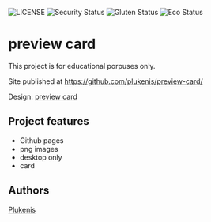 ![LICENSE](https://img.shields.io/badge/license-MIT-blue.svg?style=flat-square)
![Security Status](https://img.shields.io/security-headers?label=Security&url=https%3A%2F%2Fgithub.com&style=flat-square)
![Gluten Status](https://img.shields.io/badge/Gluten-Free-green.svg)
![Eco Status](https://img.shields.io/badge/ECO-Friendly-green.svg)

# preview card

This project is for educational porpuses only.

Site published at https://github.com/plukenis/preview-card/

Design: [preview card](https://imgur.com/1cj6m0v)

## Project features

- Github pages
- png images
- desktop only
- card

## Authors

[Plukenis](https://github.com/plukenis)